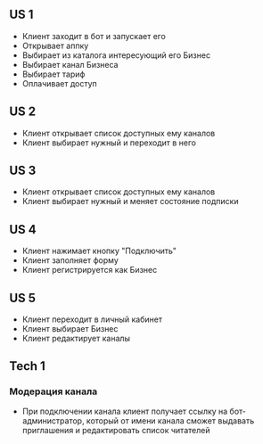 ## US 1
- Клиент заходит в бот и запускает его
- Открывает аппку
- Выбирает из каталога интересующий его Бизнес
- Выбирает канал Бизнеса
- Выбирает тариф
- Оплачивает доступ

## US 2
- Клиент открывает список доступных ему каналов
- Клиент выбирает нужный и переходит в него

## US 3
- Клиент открывает список доступных ему каналов
- Клиент выбирает нужный и меняет состояние подписки

## US 4
- Клиент нажимает кнопку "Подключить"
- Клиент заполняет форму
- Клиент регистрируется как Бизнес

## US 5
- Клиент переходит в личный кабинет
- Клиент выбирает Бизнес
- Клиент редактирует каналы

## Tech 1
### Модерация канала
- При подключении канала клиент получает ссылку на бот-администратор, который от имени канала сможет выдавать приглашения и редактировать список читателей